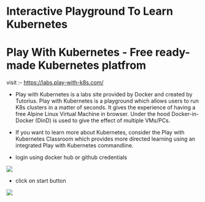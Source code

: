 # Interactive Playground To Learn Kubernetes 

# Play With Kubernetes - Free ready-made Kubernetes platfrom 

visit :- https://labs.play-with-k8s.com/
- Play with Kubernetes is a labs site provided by Docker and created by Tutorius. 
Play with Kubernetes is a playground which allows users to run K8s clusters in a matter of seconds. 
It gives the experience of having a free Alpine Linux Virtual Machine in browser. 
Under the hood Docker-in-Docker (DinD) is used to give the effect of multiple VMs/PCs.

- If you want to learn more about Kubernetes, consider the Play with Kubernetes Classroom which provides more directed learning using an integrated 
Play with Kubernetes commandline.

- login using docker hub or github credentials

![](https://raw.githubusercontent.com/sangam14/ContainerLabs/master/img/playwithk8s-login.png)

- click on start button 

![](https://raw.githubusercontent.com/sangam14/ContainerLabs/master/img/pwk-start.png)

# 
